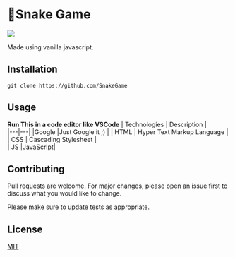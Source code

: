 # 🐍Snake Game
<img src="https://i.pinimg.com/736x/93/b6/d5/93b6d5fada6558292a0af9b4153969fc--snake-reptile-pixel-art.jpg">

Made using vanilla javascript.

## Installation

```git clone https://github.com/SnakeGame```

## Usage

**Run This in a code editor like VSCode**
| Technologies | Description |  
|---|---|
|Google   |Just Google it ;)  | 
| HTML  | Hyper Text Markup Language |  
| CSS  | Cascading Stylesheet  |   
| JS   |JavaScript|

## Contributing
Pull requests are welcome. For major changes, please open an issue first to discuss what you would like to change.

Please make sure to update tests as appropriate.

## License
[MIT](https://choosealicense.com/licenses/mit/)
